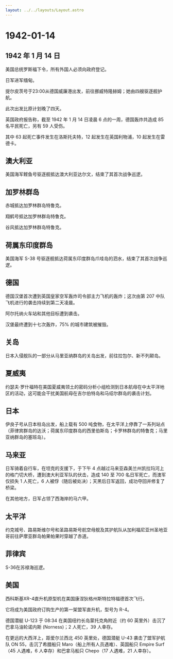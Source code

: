 ```yaml
---
layout: ../../layouts/Layout.astro
---
```


# 1942-01-14

## 1942 年 1 月 14 日

美国总统罗斯福下令，所有外国人必须向政府登记。

日军进军缅甸。

提尔皮茨号于23:00从德国威廉港出发，前往挪威特隆赫姆；她由四艘驱逐舰护航。

此次出发比原计划晚了四天。

英国政府报告称，截至 1942 年 1 月 14 日凌晨 6 点的一周，德国轰炸共造成
85 名平民死亡，另有 59 人受伤。

其中 63 起死亡事件发生在洛斯托夫特，12 起发生在英国利物浦，10
起发生在雷德卡。

## 澳大利亚

美国海军鲣鱼号驱逐舰抵达澳大利亚达尔文，结束了其首次战争巡逻。

## 加罗林群岛

赤城抵达加罗林群岛特鲁克。

翔鹤号抵达加罗林群岛特鲁克。

谷风抵达加罗林群岛特鲁克。

## 荷属东印度群岛

美国海军 S-38
号驱逐舰抵达荷属东印度群岛爪哇岛的泗水，结束了其首次战争巡逻。

## 德国

德国汉堡首次遭到英国皇家空军轰炸司令部主力飞机的轰炸；这次由第 207
中队飞机进行的袭击持续到第二天凌晨。

阿尔托纳火车站和其他目标遭到袭击。

汉堡最终遭到十七次轰炸，75% 的城市建筑被摧毁。

## 关岛

日本入侵舰队的一部分从马里亚纳群岛的关岛出发，前往拉包尔、新不列颠岛。

## 夏威夷

约瑟夫·罗什福特在美国夏威夷领土的密码分析小组检测到日本航母在中太平洋地区的活动，这可能会干扰美国航母在吉尔伯特岛和马绍尔群岛的袭击计划。

## 日本

伊良子号从日本柱岛出发，船上载有 500
吨食物，在太平洋上停靠了一系列站点（菲律宾群岛的达沃；荷属东印度群岛的西里伯斯岛；卡罗林群岛的特鲁克；马里亚纳群岛的塞班岛）。

## 马来亚

日军骑着自行车，在坦克的支援下，于下午 4
点越过马来亚森美兰州凯拉玛河上的格门切大桥，遭到澳大利亚军队的伏击，造成
140 至 700 名日军死亡，而澳军仅损失 1 人死亡，6
人被俘（随后被处决）；天黑后日军返回，成功夺回并修复了桥梁。

在其他地方，日军占领了西海岸的马六甲。

## 太平洋

约克城号、路易斯维尔号和圣路易斯号航空母舰及其护航队从加利福尼亚州圣地亚哥前往萨摩亚群岛帕果帕果时穿越了赤道。

## 菲律宾

S-36在苏禄海巡逻。

## 美国

西科斯基XR-4直升机原型机在美国康涅狄格州斯特拉特福德首次飞行。

它将成为美国政府订购生产的第一架盟军直升机，型号为 R-4。

德国潜艇 U-123 于 08:34 在美国纽约长岛蒙托克角附近（约 60
英里外）击沉了巴拿马油轮诺内斯 (Norness)；2 人死亡，39 人幸存。

在更远的大西洋上，距爱尔兰西北 450 英里处，德国潜艇 U-43
袭击了盟军护航队 ON 55，击沉了希腊船只
Maro（船上所有人员遇难）、英国船只 Empire Surf（45 人遇难，6
人幸存）和巴拿马船只 Chepo（17 人遇难，21 人幸存）。